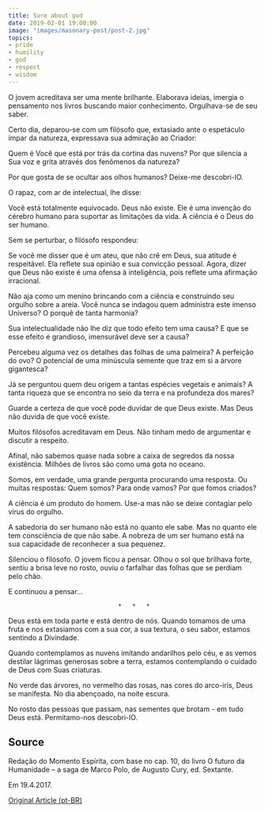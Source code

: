 ```yaml
---
title: Sure about god
date: 2019-02-01 19:00:00
image: "images/masonary-post/post-2.jpg"
topics: 
- pride
- humility
- god
- respect
- wisdom
---
```


O jovem acreditava ser uma mente brilhante. Elaborava ideias, imergia o
pensamento nos livros buscando maior conhecimento. Orgulhava-se de seu saber.

Certo dia, deparou-se com um filósofo que, extasiado ante o espetáculo ímpar da
natureza, expressava sua admiração ao Criador:

Quem é Você que está por trás da cortina das nuvens? Por que silencia a Sua voz
e grita através dos fenômenos da natureza?

Por que gosta de se ocultar aos olhos humanos? Deixe-me descobri-lO.

O rapaz, com ar de intelectual, lhe disse:

Você está totalmente equivocado. Deus não existe. Ele é uma invenção do cérebro
humano para suportar as limitações da vida. A ciência é o Deus do ser humano.

Sem se perturbar, o filósofo respondeu:

Se você me disser que é um ateu, que não crê em Deus, sua atitude é
respeitável. Ela reflete sua opinião e sua convicção pessoal. Agora, dizer que
Deus não existe é uma ofensa à inteligência, pois reflete uma afirmação
irracional.

Não aja como um menino brincando com a ciência e construindo seu orgulho sobre
a areia. Você nunca se indagou quem administra este imenso Universo? O porquê
de tanta harmonia?

Sua intelectualidade não lhe diz que todo efeito tem uma causa? E que se esse
efeito é grandioso, imensurável deve ser a causa?

Percebeu alguma vez os detalhes das folhas de uma palmeira? A perfeição do ovo?
O potencial de uma minúscula semente que traz em si a árvore gigantesca?

Já se perguntou quem deu origem a tantas espécies vegetais e animais? A tanta
riqueza que se encontra no seio da terra e na profundeza dos mares?

Guarde a certeza de que você pode duvidar de que Deus existe. Mas Deus não
duvida de que você existe.

Muitos filósofos acreditavam em Deus. Não tinham medo de argumentar e discutir
a respeito.

Afinal, não sabemos quase nada sobre a caixa de segredos da nossa existência.
Milhões de livros são como uma gota no oceano.

Somos, em verdade, uma grande pergunta procurando uma resposta. Ou muitas
respostas: Quem somos? Para onde vamos? Por que fomos criados?

A ciência é um produto do homem. Use-a mas não se deixe contagiar pelo vírus do
orgulho.

A sabedoria do ser humano não está no quanto ele sabe. Mas no quanto ele tem
consciência de que não sabe. A nobreza de um ser humano está na sua capacidade
de reconhecer a sua pequenez.

Silenciou o filósofo. O jovem ficou a pensar. Olhou o sol que brilhava forte,
sentiu a brisa leve no rosto, ouviu o farfalhar das folhas que se perdiam pelo
chão.

E continuou a pensar...

                                   *   *   *

Deus está em toda parte e está dentro de nós. Quando tomamos de uma fruta e nos
extasiamos com a sua cor, a sua textura, o seu sabor, estamos sentindo a
Divindade.

Quando contemplamos as nuvens imitando andarilhos pelo céu, e as vemos destilar
lágrimas generosas sobre a terra, estamos contemplando o cuidado de Deus com
Suas criaturas.

No verde das árvores, no vermelho das rosas, nas cores do arco-íris, Deus se
manifesta. No dia abençoado, na noite escura.

No rosto das pessoas que passam, nas sementes que brotam - em tudo Deus está.
Permitamo-nos descobri-lO.

## Source
Redação do Momento Espírita, com base no cap. 10,
do livro O futuro da Humanidade – a saga de Marco Polo,
de Augusto Cury, ed. Sextante.

Em 19.4.2017.

[Original Article (pt-BR)](http://momento.com.br/pt/ler_texto.php?id=5081)
